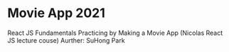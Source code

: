 # Movie App 2021

React JS Fundamentals Practicing by Making a Movie App (Nicolas React JS lecture couse)
Aurther: SuHong Park